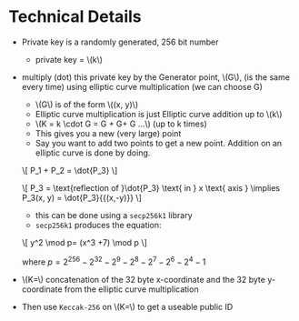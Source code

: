 # Technical Details

- Private key is a randomly generated, 256 bit number
    - private key = \\(k\\)
- multiply (dot) this private key by the Generator point, \\(G\\), (is the same every time) using elliptic curve multiplication (we can choose G)
    - \\(G\\) is of the form \\((x, y)\\)
    - Elliptic curve multiplication is just Elliptic curve addition up to \\(k\\)
    - \\(K = k \cdot G = G + G+ G ...\\) (up to k times)
    - This gives you a new (very large) point
    - Say you want to add two points to get a new point. Addition on an elliptic curve is done by doing.
    
    \\[
    P_1 + P_2 = \dot{P_3}
    \\]
    
    \\[
    P_3 = \text{reflection of }\dot{P_3} \text{ in } x \text{ axis } \implies P_3(x, y) = \dot{P_3}{{(x,-y)}}
    \\]
    
    - this can be done using a `secp256k1` library
    - `secp256k1` produces the equation:
    
    \\[
    y^2 \mod p= (x^3 +7) \mod p
    \\]
    
    where $p = 2^{256} - 2^{32} - 2^9 - 2^8- 2^7- 2^6 - 2^4 -1$
    
- \\(K=\\) concatenation of the 32 byte x-coordinate and the 32 byte y-coordinate from the elliptic curve multiplication
- Then use `Keccak-256` on \\(K=\\) to get a useable public ID